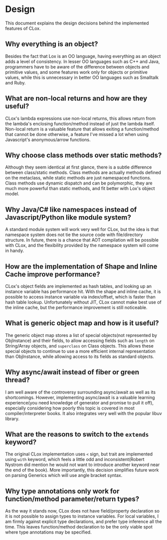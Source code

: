 # Design
This document explains the design decisions behind the implemented features of CLox. 

## Why everything is an object? 
Besides the fact that Lox is an OO language, having everything as an object adds a level of consistency. In lesser OO languages such as C++ and Java, programmers have to be aware of the difference between objects and primitive values, and some features work only for objects or primitive values, while this is unnecessary in better OO languages such as Smalltalk and Ruby.

## What are non-local returns and how are they useful? 
CLox's lambda expressions use non-local returns, this allows return from the lambda's enclosing function/method instead of just the lambda itself. Non-local return is a valuable feature that allows exiting a function/method that cannot be done otherwise, a feature I've missed a lot when using Javascript's anonymous/arrow functions.

## Why choose class methods over static methods?
Although they seem identical at first glance, there is a subtle difference between class/static methods. Class methods are actually methods defined on the metaclass, while static methods are just namespaced functions. Class methods use dynamic dispatch and can be polymorphic, they are much more powerful than static methods, and fit better with Lox's object model.

## Why Java/C# like namespaces instead of Javascript/Python like module system? 
A standard module system will work very well for CLox, but the idea is that namespace system does not tie the source code with file/directory structure. In future, there is a chance that AOT compilation will be possible with CLox, and the flexibility provided by the namespace system will come in handy.

## How are the implementation of Shape and Inline Cache improve performance?
CLox's object fields are implemented as hash tables, and looking up an instance variable has performance hit. With the shape and inline cache, it is possible to access instance variable via index/offset, which is faster than hash table lookup. Unfortunately without JIT, CLox cannot make best use of the inline cache, but the performance improvement is still noticeable.

## What is generic object map and how is it useful?
The generic object map stores a list of special objects(not represented by ObjInstance) and their fields, to allow accessing fields such as `length` on String/Array objects, and `superclass` on Class objects. This allows these special objects to continue to use a more efficient internal representation than ObjInstance, while allowing access to its fields as standard objects.

## Why async/await instead of fiber or green thread?
I am well aware of the controversy surrounding async/await as well as its shortcomings. However, implementing async/await is a valuable learning experience(you need knowledge of generator and promise to pull it off), especially considering how poorly this topic is covered in most compiler/interpreter books. It also integrates very well with the popular libuv library. 

## What are the reasons to switch to the `extends` keyword?
The original CLox implementation uses `<` sign, but trait are implemented using `with` keyword, which feels a little odd and inconsistent(Robert Nystrom did mention he would not want to introduce another keyword near the end of the book). More importantly, this decision simplifies future work on parsing Generics which will use angle bracket syntax.

## Why type annotations only work for function/method parameter/return types?
As the way it stands now, CLox does not have field/property declaration so it is not possible to assign types to instance variables. For local variables, I am firmly against explicit type declarations, and prefer type inference all the time. This leaves function/method declaration to be the only viable spot where type annotations may be specified.